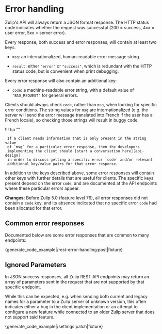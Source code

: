 # Error handling

Zulip's API will always return a JSON format response.
The HTTP status code indicates whether the request was successful
(200 = success, 4xx = user error, 5xx = server error).

Every response, both success and error responses, will contain at least
two keys:

- `msg`: an internationalized, human-readable error message string.

- `result`: either `"error"` or `"success"`, which is redundant with the
  HTTP status code, but is convenient when print debugging.

Every error response will also contain an additional key:

- `code`: a machine-readable error string, with a default value of
  `"BAD_REQUEST"` for general errors.

Clients should always check `code`, rather than `msg`, when looking for
specific error conditions. The string values for `msg` are
internationalized (e.g. the server will send the error message
translated into French if the user has a French locale), so checking
those strings will result in buggy code.

!!! tip ""

     If a client needs information that is only present in the string value
     of `msg` for a particular error response, then the developers
     implementing the client should [start a conversation here][api-design]
     in order to discuss getting a specific error `code` and/or relevant
     additional key/value pairs for that error response.

In addition to the keys described above, some error responses will
contain other keys with further details that are useful for clients. The
specific keys present depend on the error `code`, and are documented at
the API endpoints where these particular errors appear.

**Changes**: Before Zulip 5.0 (feature level 76), all error responses
did not contain a `code` key, and its absence indicated that no specific
error `code` had been allocated for that error.

## Common error responses

Documented below are some error responses that are common to many
endpoints:

{generate_code_example|/rest-error-handling:post|fixture}

## Ignored Parameters

In JSON success responses, all Zulip REST API endpoints may return
an array of parameters sent in the request that are not supported
by that specific endpoint.

While this can be expected, e.g. when sending both current and legacy
names for a parameter to a Zulip server of unknown version, this often
indicates either a bug in the client implementation or an attempt to
configure a new feature while connected to an older Zulip server that
does not support said feature.

{generate_code_example|/settings:patch|fixture}

[api-design]: https://chat.zulip.org/#narrow/channel/378-api-design
